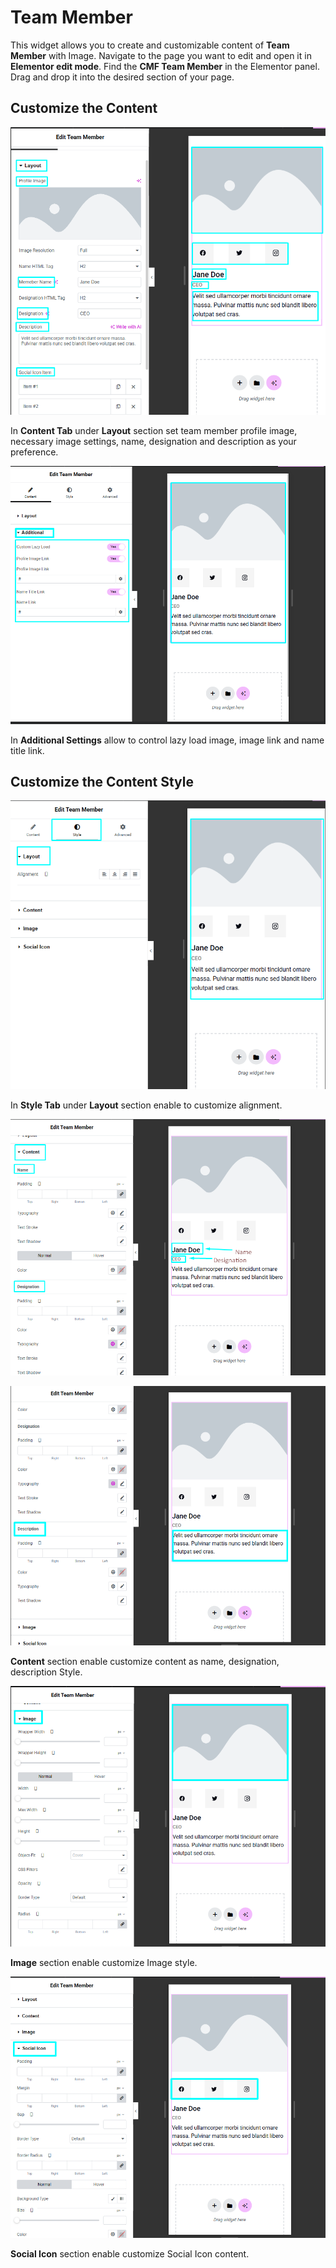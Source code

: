 # Team Member

This widget allows you to create and customizable content of **Team Member** with Image. Navigate to the page you want to edit and open it in **Elementor edit mode**. Find the **CMF Team Member** in the Elementor panel. Drag and drop it into the desired section of your page.

## Customize the Content

<p class="cmf--img-wrapper">
    <img src="/assets/framework/images/widgets/general-elements/team-member/team_meamber_1.png" alt="">
</p>

In **Content Tab** under **Layout** section set team member profile image, necessary image settings, name, designation and description as your preference.

<p class="cmf--img-wrapper">
    <img src="/assets/framework/images/widgets/general-elements/team-member/team_member_2.1.png" alt="">
</p>

In **Additional Settings** allow to control lazy load image, image link and name title link.  

## Customize the Content Style

<p class="cmf--img-wrapper">
    <img src="/assets/framework/images/widgets/general-elements/team-member/team_member_2.png" alt="">
</p>

 In **Style Tab** under **Layout** section enable to customize alignment.    

<p class="cmf--img-wrapper">
    <img src="/assets/framework/images/widgets/general-elements/team-member/team_member_3.png" alt="">
</p>

<p class="cmf--img-wrapper">
    <img src="/assets/framework/images/widgets/general-elements/team-member/team_member_4.png" alt="">
</p>

**Content** section enable customize content as name, designation, description Style.

<p class="cmf--img-wrapper">
    <img src="/assets/framework/images/widgets/general-elements/team-member/team_member_5.png" alt="">
</p>

**Image** section enable customize Image style.

<p class="cmf--img-wrapper">
    <img src="/assets/framework/images/widgets/general-elements/team-member/team_member_6.png" alt="">
</p>

**Social Icon** section enable customize Social Icon content.
